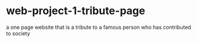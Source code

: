 # web-project-1-tribute-page
a one page website that is a tribute to a famous person who has contributed to society
